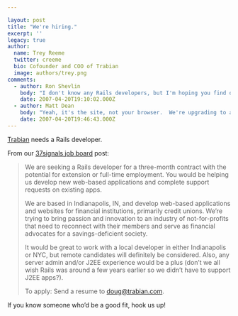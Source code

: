 ```yaml
---

layout: post
title: "We're hiring."
excerpt: ''
legacy: true
author:
  name: Trey Reeme
  twitter: creeme
  bio: Cofounder and COO of Trabian
  image: authors/trey.png
comments:
  - author: Ron Shevlin
    body: "I don't know any Rails developers, but I'm hoping you find one soon. Over the past couple of days, I've tried to leave messages and/or hit your site, and have received a Rails error message. Could by my browser, because I get in eventually."
    date: 2007-04-20T19:10:02.000Z
  - author: Matt Dean
    body: "Yeah, it's the site, not your browser.  We're upgrading to a more stable platform, but unfortunately client support has been hogging our (my) development time.  Hence the need for a developer -- and not a moment too soon."
    date: 2007-04-20T19:46:43.000Z
---
```


<p><a href="http://www.trabian.com">Trabian</a> needs a Rails developer.</p>
<p>From our <a href="http://jobs.37signals.com/jobs/1435">37signals job board</a> post:</p>
<blockquote><p>We are seeking a Rails developer for a three-month contract with the potential for extension or full-time employment. You would be helping us develop new web-based applications and complete support requests on existing apps.</p><p>We are based in Indianapolis, IN, and develop web-based applications and websites for financial institutions, primarily credit unions. We&#8217;re trying to bring passion and innovation to an industry of not-for-profits that need to reconnect with their members and serve as financial advocates for a savings-deficient society.</p><p>It would be great to work with a local developer in either Indianapolis or <span class="caps">NYC</span>, but remote candidates will definitely be considered. Also, any server admin and/or <span class="caps">J2EE</span> experience would be a plus (don&#8217;t we all wish Rails was around a few years earlier so we didn&#8217;t have to support <span class="caps">J2EE</span> apps?).</p><p>To apply: Send a resume to <a href="mailto:doug@trabian.com">doug@trabian.com</a>.</p></blockquote>
<p>If you know someone who&#8217;d be a good fit, hook us up!</p>